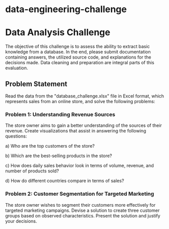 # data-engineering-challenge

# Data Analysis Challenge

The objective of this challenge is to assess the ability to extract basic knowledge from a database. In the end, please submit documentation containing answers, the utilized source code, and explanations for the decisions made. Data cleaning and preparation are integral parts of this evaluation.

## Problem Statement

Read the data from the "database_challenge.xlsx" file in Excel format, which represents sales from an online store, and solve the following problems:

### Problem 1: Understanding Revenue Sources

The store owner aims to gain a better understanding of the sources of their revenue. Create visualizations that assist in answering the following questions:

a) Who are the top customers of the store?

b) Which are the best-selling products in the store?

c) How does daily sales behavior look in terms of volume, revenue, and number of products sold?

d) How do different countries compare in terms of sales?

### Problem 2: Customer Segmentation for Targeted Marketing

The store owner wishes to segment their customers more effectively for targeted marketing campaigns. Devise a solution to create three customer groups based on observed characteristics. Present the solution and justify your decisions.
